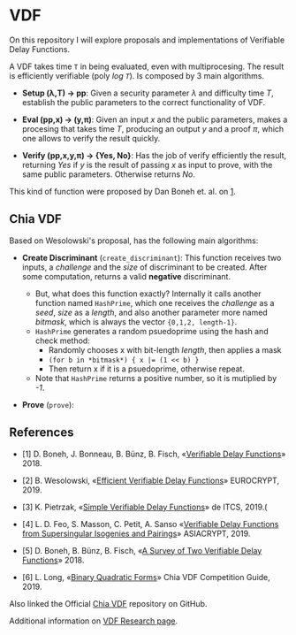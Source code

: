 # VDF
On this repository I will explore proposals and implementations of Verifiable Delay Functions. 

A VDF takes time `T` in being evaluated, even with multiprocesing. The result is efficiently verifiable (poly *log `T`*). Is composed by 3 main algorithms.

- __Setup (λ,T) → pp__: Given a security parameter *λ* and difficulty time *T*, establish the public parameters to the correct functionality of VDF.

- __Eval (pp,x) → (y,π)__: Given an input *x* and the public parameters, makes a procesing that takes time *T*, producing an output *y* and a proof *π*, which one allows to verify the result quickly.

- __Verify (pp,x,y,π) → {Yes, No}__: Has the job of verify efficiently the result, returning *Yes* if *y* is the result of passing *x* as input to prove, with the same public parameters. Otherwise returns *No*.

This kind of function were proposed by Dan Boneh et. al. on [1](#References).

## Chia VDF
Based on Wesolowski's proposal, has the following main algorithms:

- **Create Discriminant** (`create_discriminant`): This function receives two inputs, a *challenge* and the *size* of discriminant to be created. After some computation, returns a valid __negative__ discriminant.
    - But, what does this function exactly? Internally it calls another function named `HashPrime`, which one receives the *challenge* as a *seed*, *size* as a *length*, and also another parameter more named *bitmask*, which is always the vector `{0,1,2, length-1}`. 
    - `HashPrime` generates a random psuedoprime using the hash and check method:
        - Randomly chooses x with bit-length *length*, then applies a mask
        - `(for b in *bitmask*) { x |= (1 << b) }`
        - Then return x if it is a psuedoprime, otherwise repeat.
    - Note that `HashPrime` returns a positive number, so it is mutiplied by *-1*.

- **Prove** (`prove`):

## References
- [1] D. Boneh, J. Bonneau, B. Bünz, B. Fisch, «[Verifiable Delay Functions](https://eprint.iacr.org/2018/601.pdf)» 2018.

- [2] B. Wesolowski, «[Efficient Verifiable Delay Functions](https://eprint.iacr.org/2018/623.pdf)» EUROCRYPT, 2019.

- [3] K. Pietrzak, «[Simple Verifiable Delay Functions](https://eprint.iacr.org/2018/627.pdf)» de ITCS, 2019.(

- [4] L. D. Feo, S. Masson, C. Petit, A. Sanso «[Verifiable Delay Functions from Supersingular Isogenies and 
Pairings](https://eprint.iacr.org/2019/166.pdf)» ASIACRYPT, 2019.

- [5] D. Boneh, B. Bünz, B. Fisch, «[A Survey of Two Verifiable Delay Functions](https://eprint.iacr.org/2018/712.pdf)» 2018.

- [6] L. Long, «[Binary Quadratic Forms](https://raw.githubusercontent.com/Chia-Network/chiavdf/main/classgroups.pdf)» Chia VDF Competition Guide, 2019.

Also linked the Official [Chia VDF](https://github.com/Chia-Network/chiavdf) repository on GitHub.

Additional information on [VDF Research page](https://vdfresearch.org/).
